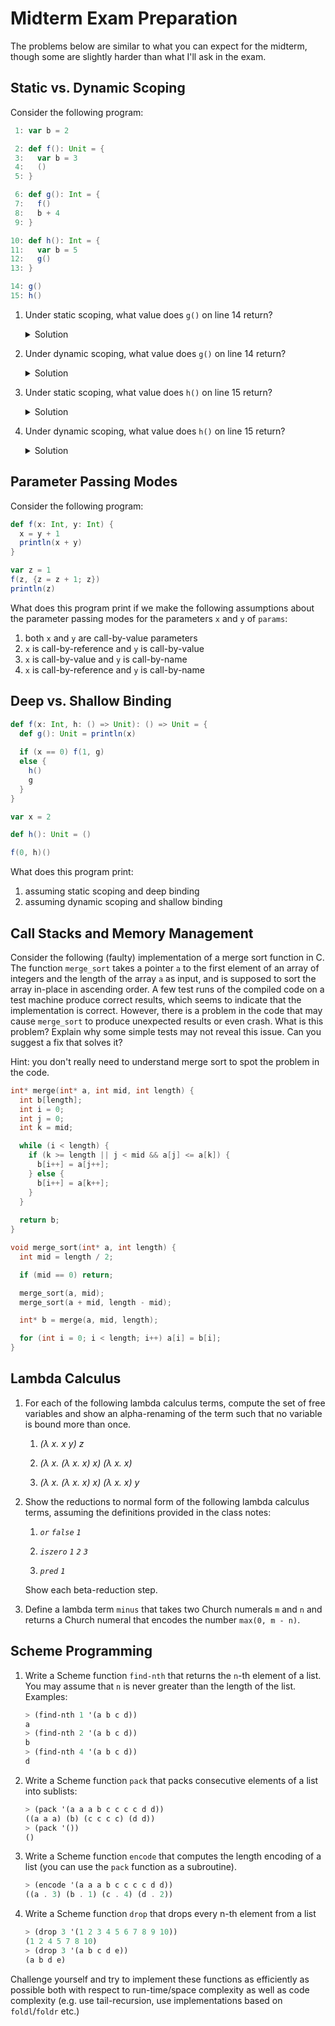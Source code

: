 # Midterm Exam Preparation

The problems below are similar to what you can expect for the midterm,
though some are slightly harder than what I'll ask in the exam.

## Static vs. Dynamic Scoping

Consider the following program:

```scala
 1: var b = 2

 2: def f(): Unit = {
 3:   var b = 3
 4:   ()
 5: }

 6: def g(): Int = {
 7:   f()
 8:   b + 4
 9: }

10: def h(): Int = {
11:   var b = 5
12:   g()
13: }

14: g()
15: h()

```

1. Under static scoping, what value does `g()` on line 14 return?

   <details><summary>Solution</summary><p>`6`</p></details>

1. Under dynamic scoping, what value does `g()` on line 14 return?

   <details><summary>Solution</summary><p>`6`</p></details>

1. Under static scoping, what value does `h()` on line 15 return? 

   <details><summary>Solution</summary><p>`6`</p></details>

1. Under dynamic scoping, what value does `h()` on line 15 return? 

   <details><summary>Solution</summary><p>`9`</p></details>


## Parameter Passing Modes

Consider the following program:

```scala
def f(x: Int, y: Int) {
  x = y + 1
  println(x + y)
}

var z = 1
f(z, {z = z + 1; z})
println(z)
```

What does this program print if we make the following assumptions about
the parameter passing modes for the parameters `x` and `y` of
`params`:

1. both `x` and `y` are call-by-value parameters
2.  `x` is call-by-reference and `y` is call-by-value
3. `x` is call-by-value and `y` is call-by-name
4. `x` is call-by-reference and `y` is call-by-name

## Deep vs. Shallow Binding

```scala
def f(x: Int, h: () => Unit): () => Unit = {
  def g(): Unit = println(x)
  
  if (x == 0) f(1, g)
  else {
    h()
    g
  }
}

var x = 2

def h(): Unit = ()

f(0, h)()
```

What does this program print:

1. assuming static scoping and deep binding
1. assuming dynamic scoping and shallow binding

## Call Stacks and Memory Management

Consider the following (faulty) implementation of a merge sort
function in C. The function `merge_sort` takes a pointer `a` to the
first element of an array of integers and the length of the array `a`
as input, and is supposed to sort the array in-place in ascending
order. A few test runs of the compiled code on a test machine produce
correct results, which seems to indicate that the implementation is
correct. However, there is a problem in the code that may cause
`merge_sort` to produce unexpected results or even crash. What is this
problem? Explain why some simple tests may not reveal this
issue. Can you suggest a fix that solves it?

Hint: you don't really need to understand merge sort to spot the
problem in the code.

```c
int* merge(int* a, int mid, int length) {
  int b[length];
  int i = 0;
  int j = 0;
  int k = mid;

  while (i < length) {
    if (k >= length || j < mid && a[j] <= a[k]) {
      b[i++] = a[j++];
    } else {
      b[i++] = a[k++]; 
    }
  }
  
  return b;
}

void merge_sort(int* a, int length) {
  int mid = length / 2;

  if (mid == 0) return;

  merge_sort(a, mid);
  merge_sort(a + mid, length - mid);

  int* b = merge(a, mid, length); 

  for (int i = 0; i < length; i++) a[i] = b[i];
}
```

## Lambda Calculus

1. For each of the following lambda calculus terms, compute the set of
   free variables and show an alpha-renaming of the term such that no
   variable is bound more than once.
   
   1. *(λ x. x y) z*
   
   1. *(λ x. (λ x. x) x) (λ x. x)*
   
   1. *(λ x. (λ x. x) x) (λ x. x) y*

1. Show the reductions to normal form of the following lambda calculus
   terms, assuming the definitions provided in the class notes:

   1. *`or` `false` `1`*

   1. *`iszero` `1` `2` `3`*
   
   1. *`pred` `1`*
   
   Show each beta-reduction step.

1. Define a lambda term `minus` that takes two Church numerals `m` and
   `n` and returns a Church numeral that encodes the number `max(0,
   m - n)`.
   
## Scheme Programming

1. Write a Scheme function `find-nth` that returns the `n`-th element of
   a list. You may assume that `n` is never greater than the length of
   the list. Examples:
   
   ```scheme
   > (find-nth 1 '(a b c d))
   a
   > (find-nth 2 '(a b c d))
   b
   > (find-nth 4 '(a b c d))
   d
   ```
   
1. Write a Scheme function `pack` that packs consecutive elements of a
   list into sublists:
   
   ```scheme
   > (pack '(a a a b c c c c d d))
   ((a a a) (b) (c c c c) (d d))
   > (pack '())
   ()
   ```
   
1. Write a Scheme function `encode` that computes the length encoding
   of a list (you can use the `pack` function as a subroutine).
   
   ```scheme
   > (encode '(a a a b c c c c d d))
   ((a . 3) (b . 1) (c . 4) (d . 2))
   ```
   
1. Write a Scheme function `drop` that drops every n-th element from
   a list
   
   ```scheme
   > (drop 3 '(1 2 3 4 5 6 7 8 9 10))
   (1 2 4 5 7 8 10)
   > (drop 3 '(a b c d e))
   (a b d e)
   ```

Challenge yourself and try to implement these functions as efficiently
as possible both with respect to run-time/space complexity as well as
code complexity (e.g. use tail-recursion, use implementations based on
`foldl`/`foldr` etc.)

